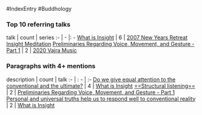 #IndexEntry #Buddhology

### Top 10 referring talks
talk | count | series
:- | - |: -
<a data-href="What is Insight" href="What+is+Insight" class="internal-link" target="_blank" rel="noopener">What is Insight</a> | 6 | <a data-href="2007 New Years Retreat Insight Meditation" href="2007+New+Years+Retreat+Insight+Meditation" class="internal-link" target="_blank" rel="noopener">2007 New Years Retreat Insight Meditation</a>
<a data-href="Preliminaries Regarding Voice, Movement, and Gesture - Part 1" href="Preliminaries+Regarding+Voice%2C+Movement%2C+and+Gesture+-+Part+1" class="internal-link" target="_blank" rel="noopener">Preliminaries Regarding Voice, Movement, and Gesture - Part 1</a> | 2 | <a data-href="2020 Vajra Music" href="2020+Vajra+Music" class="internal-link" target="_blank" rel="noopener">2020 Vajra Music</a>

### Paragraphs with 4+ mentions
description | count | talk
:- | : - | :-
<a aria-label-position="top" aria-label="What is Insight > Do we give equal attention to the conventional and the ultimate" data-href="What is Insight#Do we give equal attention to the conventional and the ultimate" href="What+is+Insight#Do+we+give+equal+attention+to+the+conventional+and+the+ultimate" class="internal-link" target="_blank" rel="noopener">Do we give equal attention to the conventional and the ultimate?</a> | 4 | <a data-href="What is Insight" href="What+is+Insight" class="internal-link" target="_blank" rel="noopener">What is Insight</a>
<a aria-label-position="top" aria-label="Preliminaries Regarding Voice, Movement, and Gesture - Part 1 > Structural listening" data-href="Preliminaries Regarding Voice, Movement, and Gesture - Part 1#Structural listening" href="Preliminaries+Regarding+Voice%2C+Movement%2C+and+Gesture+-+Part+1#Structural+listening" class="internal-link" target="_blank" rel="noopener">==Structural listening==</a> | 2 | <a data-href="Preliminaries Regarding Voice, Movement, and Gesture - Part 1" href="Preliminaries+Regarding+Voice%2C+Movement%2C+and+Gesture+-+Part+1" class="internal-link" target="_blank" rel="noopener">Preliminaries Regarding Voice, Movement, and Gesture - Part 1</a>
<a aria-label-position="top" aria-label="What is Insight > Personal and universal truths help us to respond well to conventional reality" data-href="What is Insight#Personal and universal truths help us to respond well to conventional reality" href="What+is+Insight#Personal+and+universal+truths+help+us+to+respond+well+to+conventional+reality" class="internal-link" target="_blank" rel="noopener">Personal and universal truths help us to respond well to conventional reality</a> | 2 | <a data-href="What is Insight" href="What+is+Insight" class="internal-link" target="_blank" rel="noopener">What is Insight</a>

